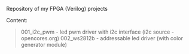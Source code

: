 Repository of my FPGA (Verilog) projects

Content:
> 001_i2c_pwm - led pwm driver with i2c interface (i2c source - opencores.org)
> 002_ws2812b - addressable led driver (with color generator module)